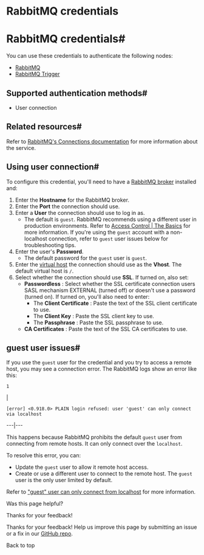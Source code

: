 # RabbitMQ credentials

[ ](https://github.com/n8n-io/n8n-docs/edit/main/docs/integrations/builtin/credentials/rabbitmq.md "Edit this page")

# RabbitMQ credentials#

You can use these credentials to authenticate the following nodes:

  * [RabbitMQ](../../app-nodes/n8n-nodes-base.rabbitmq/)
  * [RabbitMQ Trigger](../../trigger-nodes/n8n-nodes-base.rabbitmqtrigger/)



## Supported authentication methods#

  * User connection



## Related resources#

Refer to [RabbitMQ's Connections documentation](https://www.rabbitmq.com/docs/connections) for more information about the service.

## Using user connection#

To configure this credential, you'll need to have a [RabbitMQ broker](https://www.rabbitmq.com/) installed and:

  1. Enter the **Hostname** for the RabbitMQ broker.
  2. Enter the **Port** the connection should use.
  3. Enter a **User** the connection should use to log in as.
     * The default is `guest`. RabbitMQ recommends using a different user in production environments. Refer to [Access Control | The Basics](https://www.rabbitmq.com/docs/access-control#basics) for more information. If you're using the `guest` account with a non-localhost connection, refer to `guest` user issues below for troubleshooting tips.
  4. Enter the user's **Password**.
     * The default password for the `guest` user is `guest`.
  5. Enter the [virtual host](https://www.rabbitmq.com/docs/vhosts) the connection should use as the **Vhost**. The default virtual host is `/`.
  6. Select whether the connection should use **SSL**. If turned on, also set:
     * **Passwordless** : Select whether the SSL certificate connection users SASL mechanism EXTERNAL (turned off) or doesn't use a password (turned on). If turned on, you'll also need to enter:
       * The **Client Certificate** : Paste the text of the SSL client certificate to use.
       * The **Client Key** : Paste the SSL client key to use.
       * The **Passphrase** : Paste the SSL passphrase to use.
     * **CA Certificates** : Paste the text of the SSL CA certificates to use.



## guest user issues#

If you use the `guest` user for the credential and you try to access a remote host, you may see a connection error. The RabbitMQ logs show an error like this:
    
    
    1

| 
    
    
    [error] <0.918.0> PLAIN login refused: user 'guest' can only connect via localhost
      
  
---|---  
  
This happens because RabbitMQ prohibits the default `guest` user from connecting from remote hosts. It can only connect over the `localhost`.

To resolve this error, you can:

  * Update the `guest` user to allow it remote host access.
  * Create or use a different user to connect to the remote host. The `guest` user is the only user limited by default.



Refer to ["guest" user can only connect from localhost](https://www.rabbitmq.com/docs/access-control#loopback-users) for more information.

Was this page helpful? 

Thanks for your feedback! 

Thanks for your feedback! Help us improve this page by submitting an issue or a fix in our [GitHub repo](https://github.com/n8n-io/n8n-docs). 

Back to top 
